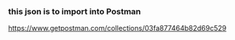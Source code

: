 ### this json is to import into Postman 
https://www.getpostman.com/collections/03fa877464b82d69c529
